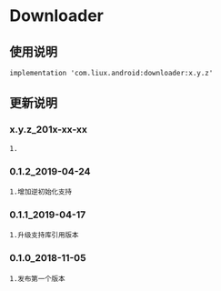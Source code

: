 ﻿Downloader
===

使用说明
---
```
implementation 'com.liux.android:downloader:x.y.z'
```

更新说明
---
### x.y.z_201x-xx-xx
    1.

### 0.1.2_2019-04-24
    1.增加逆初始化支持

### 0.1.1_2019-04-17
    1.升级支持库引用版本

### 0.1.0_2018-11-05
    1.发布第一个版本